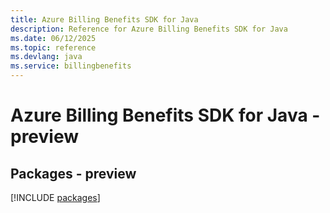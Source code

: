 ```yaml
---
title: Azure Billing Benefits SDK for Java
description: Reference for Azure Billing Benefits SDK for Java
ms.date: 06/12/2025
ms.topic: reference
ms.devlang: java
ms.service: billingbenefits
---
```

# Azure Billing Benefits SDK for Java - preview
## Packages - preview
[!INCLUDE [packages](billing-benefits-index.md)]
